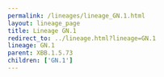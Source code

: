 ```yaml
---
permalink: /lineages/lineage_GN.1.html
layout: lineage_page
title: Lineage GN.1
redirect_to: ../lineage.html?lineage=GN.1
lineage: GN.1
parent: XBB.1.5.73
children: ['GN.1']
---
```

